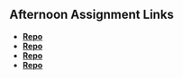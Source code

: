 ## Afternoon Assignment Links

* **[Repo](https://github.com/YouFoundTiffany/fs-journal)**
* **[Repo](https://github.com/YouFoundTiffany/coolsite)**
* **[Repo](https://github.com/YouFoundTiffany/assignment-08092023)**
* **[Repo](https://github.com/YouFoundTiffany/<ASSIGNMENT_REPO>)**
